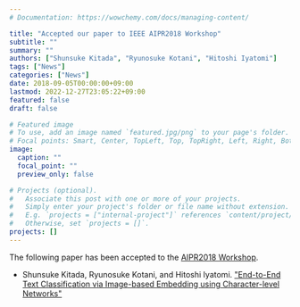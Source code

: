 ```yaml
---
# Documentation: https://wowchemy.com/docs/managing-content/

title: "Accepted our paper to IEEE AIPR2018 Workshop"
subtitle: ""
summary: ""
authors: ["Shunsuke Kitada", "Ryunosuke Kotani", "Hitoshi Iyatomi"]
tags: ["News"]
categories: ["News"]
date: 2018-09-05T00:00:00+09:00
lastmod: 2022-12-27T23:05:22+09:00
featured: false
draft: false

# Featured image
# To use, add an image named `featured.jpg/png` to your page's folder.
# Focal points: Smart, Center, TopLeft, Top, TopRight, Left, Right, BottomLeft, Bottom, BottomRight.
image:
  caption: ""
  focal_point: ""
  preview_only: false

# Projects (optional).
#   Associate this post with one or more of your projects.
#   Simply enter your project's folder or file name without extension.
#   E.g. `projects = ["internal-project"]` references `content/project/deep-learning/index.md`.
#   Otherwise, set `projects = []`.
projects: []
---
```


The following paper has been accepted to the [AIPR2018 Workshop](https://sites.google.com/aipr-workshop.org/aipr).

- Shunsuke Kitada, Ryunosuke Kotani, and Hitoshi Iyatomi. ["End-to-End Text Classification via Image-based Embedding using Character-level Networks"](/publication/kitada2018end)
